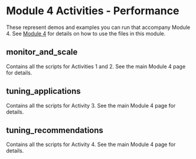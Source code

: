 # Module 4 Activities - Performance

These represent demos and examples you can run that accompany Module 4. See [Module 4](../04-Performance.md) for details on how to use the files in this module.

## monitor_and_scale

Contains all the scripts for Activities 1 and 2. See the main Module 4 page for details.  


## tuning_applications

Contains all the scripts for Activity 3. See the main Module 4 page for details.  

## tuning_recommendations

Contains all the scripts for Activity 4. See the main Module 4 page for details.   